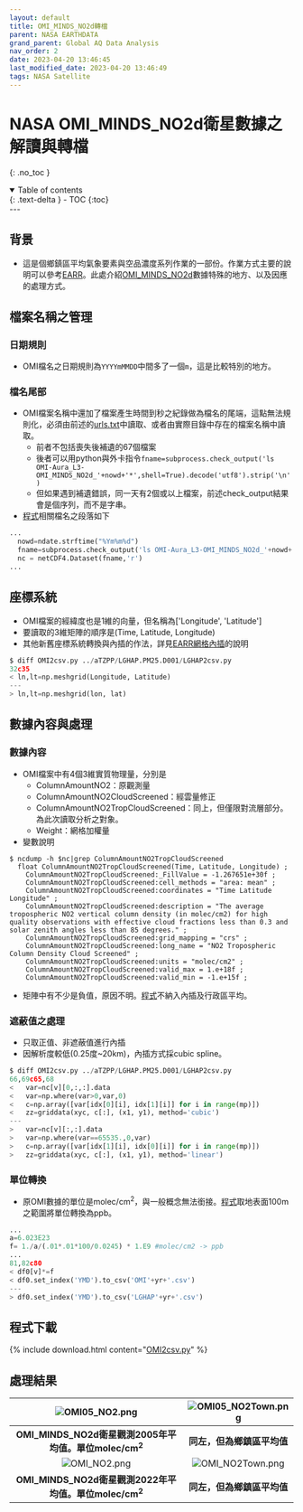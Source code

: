```yaml
---
layout: default
title: OMI_MINDS_NO2d轉檔
parent: NASA EARTHDATA
grand_parent: Global AQ Data Analysis
nav_order: 2
date: 2023-04-20 13:46:45            
last_modified_date: 2023-04-20 13:46:49
tags: NASA Satellite
---
```


# NASA OMI_MINDS_NO2d衛星數據之解讀與轉檔
{: .no_toc }

<details open markdown="block">
  <summary>
    Table of contents
  </summary>
  {: .text-delta }
- TOC
{:toc}
</details>
---

## 背景

- 這是個鄉鎮區平均氣象要素與空品濃度系列作業的一部份。作業方式主要的說明可以參考[EARR](../../../wind_models/EARR/7.EARR.md)。此處介紹[OMI_MINDS_NO2d][OMI_MINDS_NO2d]數據特殊的地方、以及因應的處理方式。

## 檔案名稱之管理

### 日期規則

- OMI檔名之日期規則為`YYYYmMMDD`中間多了一個`m`，這是比較特別的地方。

### 檔名尾部

- OMI檔案名稱中還加了檔案產生時間到秒之紀錄做為檔名的尾端，這點無法規則化，必須由前述的[urls.txt](https://github.com/sinotec2/Focus-on-Air-Quality/blob/main/AQana/GAQuality/NASA_EarthData/urls.txt)中讀取、或者由實際目錄中存在的檔案名稱中讀取。
  - 前者不包括喪失後補遺的67個檔案
  - 後者可以用python與外卡指令`fname=subprocess.check_output('ls OMI-Aura_L3-OMI_MINDS_NO2d_'+nowd+'*',shell=True).decode('utf8').strip('\n')`
  - 但如果遇到補遺錯誤，同一天有2個或以上檔案，前述check_output結果會是個序列，而不是字串。
- [程式][OMI2csv]相關檔名之段落如下

```python
...
  nowd=ndate.strftime("%Ym%m%d")
  fname=subprocess.check_output('ls OMI-Aura_L3-OMI_MINDS_NO2d_'+nowd+'*',shell=True).decode('utf8').strip('\n')
  nc = netCDF4.Dataset(fname,'r')
...
```

## 座標系統

- OMI檔案的經緯度也是1維的向量，但名稱為['Longitude', 'Latitude']
- 要讀取的3維矩陣的順序是(Time, Latitude, Longitude)
- 其他新舊座標系統轉換與內插的作法，詳見[EARR網格內插](../../../wind_models/EARR/7-2.EARR2csv.md#網格內插之準備)的說明

```python
$ diff OMI2csv.py ../aTZPP/LGHAP.PM25.D001/LGHAP2csv.py
32c35
< ln,lt=np.meshgrid(Longitude, Latitude)
---
> ln,lt=np.meshgrid(lon, lat)
```

## 數據內容與處理

### 數據內容

- OMI檔案中有4個3維實質物理量，分別是
  - ColumnAmountNO2：原觀測量
  - ColumnAmountNO2CloudScreened：經雲量修正
  - ColumnAmountNO2TropCloudScreened：同上，但僅限對流層部分。為此次讀取分析之對象。
  - Weight：網格加權量
- 變數說明
  
```quote
$ ncdump -h $nc|grep ColumnAmountNO2TropCloudScreened
  float ColumnAmountNO2TropCloudScreened(Time, Latitude, Longitude) ;
    ColumnAmountNO2TropCloudScreened:_FillValue = -1.267651e+30f ;
    ColumnAmountNO2TropCloudScreened:cell_methods = "area: mean" ;
    ColumnAmountNO2TropCloudScreened:coordinates = "Time Latitude Longitude" ;
    ColumnAmountNO2TropCloudScreened:description = "The average tropospheric NO2 vertical column density (in molec/cm2) for high quality observations with effective cloud fractions less than 0.3 and solar zenith angles less than 85 degrees." ;
    ColumnAmountNO2TropCloudScreened:grid_mapping = "crs" ;
    ColumnAmountNO2TropCloudScreened:long_name = "NO2 Tropospheric Column Density Cloud Screened" ;
    ColumnAmountNO2TropCloudScreened:units = "molec/cm2" ;
    ColumnAmountNO2TropCloudScreened:valid_max = 1.e+18f ;
    ColumnAmountNO2TropCloudScreened:valid_min = -1.e+15f ;
```

- 矩陣中有不少是負值，原因不明。[程式][OMI2csv]不納入內插及行政區平均。

### 遮蔽值之處理

- 只取正值、非遮蔽值進行內插
- 因解析度較低(0.25度~20km)，內插方式採cubic spline。

```python
$ diff OMI2csv.py ../aTZPP/LGHAP.PM25.D001/LGHAP2csv.py
66,69c65,68
<   var=nc[v][0,:,:].data
<   var=np.where(var>0,var,0)
<   c=np.array([var[idx[0][i], idx[1][i]] for i in range(mp)])
<   zz=griddata(xyc, c[:], (x1, y1), method='cubic')
---
>   var=nc[v][:,:].data
>   var=np.where(var==65535.,0,var)
>   c=np.array([var[idx[1][i], idx[0][i]] for i in range(mp)])
>   zz=griddata(xyc, c[:], (x1, y1), method='linear')
```

### 單位轉換

- 原OMI數據的單位是molec/cm<sup>2</sup>，與一般概念無法銜接。[程式][OMI2csv]取地表面100m之範圍將單位轉換為ppb。

```python
...
a=6.023E23
f= 1./a/(.01*.01*100/0.0245) * 1.E9 #molec/cm2 -> ppb
...
81,82c80
< df0[v]*=f
< df0.set_index('YMD').to_csv('OMI'+yr+'.csv')
---
> df0.set_index('YMD').to_csv('LGHAP'+yr+'.csv')
```

## 程式下載

{% include download.html content="[OMI2csv.py][OMI2csv]" %}

## 處理結果

| ![OMI05_NO2.png](../../assets/images/OMI05_NO2.PNG) | ![OMI05_NO2Town.png](../../assets/images/OMI05_NO2Town.PNG) |
|:-:|:-:|
| <b>OMI_MINDS_NO2d衛星觀測2005年平均值。單位molec/cm<sup>2</sup></b>|  <b>同左，但為鄉鎮區平均值</b>|
| ![OMI_NO2.png](../../assets/images/OMI_NO2.PNG) | ![OMI_NO2Town.png](../../assets/images/OMI_NO2Town.PNG) |
| <b>OMI_MINDS_NO2d衛星觀測2022年平均值。單位molec/cm<sup>2</sup></b>|  <b>同左，但為鄉鎮區平均值</b>|

[OMI_MINDS_NO2d]: https://daac.gsfc.nasa.gov/datasets/OMI_MINDS_NO2d_1.1/summary?keywords=OMI_MINDS_NO2d_1.1 "OMI/Aura NO2 Tropospheric, Stratospheric & Total Columns MINDS Daily L3 Global Gridded 0.25 degree x 0.25 degree"
[OMI2csv]: https://github.com/sinotec2/Focus-on-Air-Quality/blob/main/AQana/GAQuality/NASA_EarthData/OMI2csv.py "OMI2csv.py"
